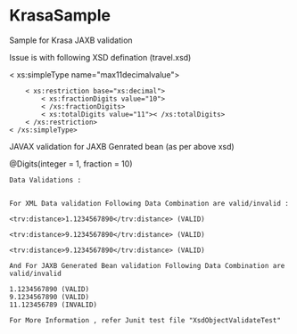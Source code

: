 # KrasaSample
Sample for Krasa JAXB validation

Issue is with following XSD defination (travel.xsd)

 < xs:simpleType name="max11decimalvalue">
 
		< xs:restriction base="xs:decimal">
			< xs:fractionDigits value="10">
			< /xs:fractionDigits>
			< xs:totalDigits value="11">< /xs:totalDigits>
		< /xs:restriction>
	< /xs:simpleType>
	
JAVAX validation for JAXB Genrated bean (as per above xsd)

 @Digits(integer = 1, fraction = 10)
	
	
	Data Validations :
	
	
	For XML Data validation Following Data Combination are valid/invalid :
	
	<trv:distance>1.1234567890</trv:distance> (VALID)
	
	<trv:distance>9.1234567890</trv:distance> (VALID)
	
	<trv:distance>9.1234567890</trv:distance> (VALID)
	
	And For JAXB Generated Bean validation Following Data Combination are valid/invalid
	
	1.1234567890 (VALID)
	9.1234567890 (VALID)
	11.123456789 (INVALID)
	
	For More Information , refer Junit test file "XsdObjectValidateTest"

	
